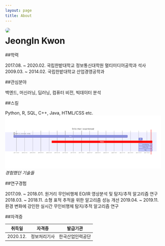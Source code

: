 ```yaml
---
layout: page
title: About
---
```


<img src="https://github.com/joniekwon/joniekwon.github.io/blob/main/img/self.jpg?raw=true" width="auto" height="auto" style="border-radius:50%" align="left">

<h1>JeongIn Kwon</h1>

##학력

2017.08. ~ 2020.02. 국립한밭대학교 정보통신대학원 멀티미디어공학과 석사
2009.03. ~ 2014.02. 국립한밭대학교 산업경영공학과

##관심분야

백엔드, 머신러닝, 딥러닝, 컴퓨터 비전, 빅데이터 분석


##스킬

Python, R, SQL, C++, Java, HTML/CSS etc.
![SKILLS](/img/skills.png)
_경험했던 기술들_

##연구경험

2017.09. ~ 2018.01. 원거리 무인비행체 EO/IR 영상분석 및 탐지/추적 알고리즘 연구
2018.03. ~ 2018.11. 소형 표적 추적을 위한 알고리즘 성능 개선
2019.04. ~ 2019.11. 환경 변화에 강인한 실시간 무인비행체 탐지/추적 알고리즘 연구

##자격증

|  취득일  |     자격증     |     발급기관     |
|:-------:|:-------------:|:---------------:|
| 2020.12.|   정보처리기사  |  한국산업인력공단 |

